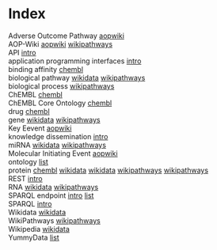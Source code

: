 # Index


Adverse Outcome Pathway [aopwiki](aopwiki.md#tp2)<br />
AOP-Wiki [aopwiki](aopwiki.md#tp1) [wikipathways](wikipathways.md#tp9)<br />
API [intro](intro.md#tp3)<br />
application programming interfaces [intro](intro.md#tp2)<br />
binding affinity [chembl](chembl.md#tp5)<br />
biological pathway [wikidata](wikidata.md#tp3) [wikipathways](wikipathways.md#tp3)<br />
biological process [wikipathways](wikipathways.md#tp2)<br />
ChEMBL [chembl](chembl.md#tp1)<br />
ChEMBL Core Ontology [chembl](chembl.md#tp2)<br />
drug [chembl](chembl.md#tp4)<br />
gene [wikidata](wikidata.md#tp4) [wikipathways](wikipathways.md#tp4)<br />
Key Eevent [aopwiki](aopwiki.md#tp4)<br />
knowledge dissemination [intro](intro.md#tp1)<br />
miRNA [wikidata](wikidata.md#tp7) [wikipathways](wikipathways.md#tp7)<br />
Molecular Initiating Event [aopwiki](aopwiki.md#tp3)<br />
ontology [list](list.md#tp3)<br />
protein [chembl](chembl.md#tp3) [wikidata](wikidata.md#tp6) [wikidata](wikidata.md#tp8) [wikipathways](wikipathways.md#tp6) [wikipathways](wikipathways.md#tp8)<br />
REST [intro](intro.md#tp4)<br />
RNA [wikidata](wikidata.md#tp5) [wikipathways](wikipathways.md#tp5)<br />
SPARQL endpoint [intro](intro.md#tp5) [list](list.md#tp1)<br />
SPARQL [intro](intro.md#tp6)<br />
Wikidata [wikidata](wikidata.md#tp1)<br />
WikiPathways [wikipathways](wikipathways.md#tp1)<br />
Wikipedia [wikidata](wikidata.md#tp2)<br />
YummyData [list](list.md#tp2)
